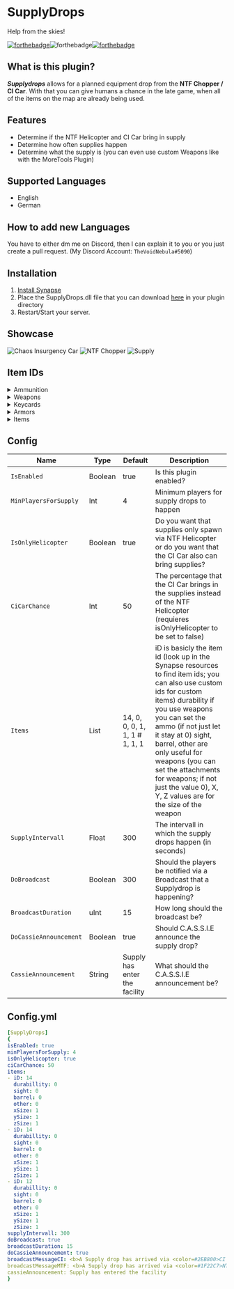 # SupplyDrops
Help from the skies!

[![forthebadge](https://forthebadge.com/images/badges/built-with-love.svg)](https://forthebadge.com)![forthebadge](https://forthebadge.com/images/badges/made-with-c-sharp.svg)[![forthebadge](https://forthebadge.com/images/badges/makes-people-smile.svg)](https://forthebadge.com)

## What is this plugin?
_**Supplydrops**_ allows for a planned equipment drop from the **NTF Chopper / CI Car**. With that you can give humans a chance in the late game, when all of the items on the map are already being used.

## Features
* Determine if the NTF Helicopter and CI Car bring in supply
* Determine how often supplies happen
* Determine what the supply is (you can even use custom Weapons like with the MoreTools Plugin)

## Supported Languages 
* English
* German

## How to add new Languages
You have to either dm me on Discord, then I can explain it to you or you just create a pull request. (My Discord Account: `TheVoidNebula#5090`)

## Installation
1. [Install Synapse](https://github.com/SynapseSL/Synapse/wiki#hosting-guides)
2. Place the SupplyDrops.dll file that you can download [here](https://github.com/TheVoidNebula/SupplyDrops/releases) in your plugin directory
3. Restart/Start your server.

## Showcase
![Chaos Insurgency Car](/assets/ci.png)
![NTF Chopper](/assets/ntfchopper.png)
![Supply](/assets/supply.png)

## Item IDs

<details>
<summary>Ammunition</summary>

| Name | ID |
| --- | --- |
| Ammo12gauge | 12 |
| Ammo44cal | 27 |
| Ammo556x45 | 22 |
| Ammo762x39 | 28 |
| Ammo9x19 | 29 |
 
</details>

<details>
<summary>Weapons</summary>

| Name | ID |
| --- | --- |
| GunCOM18 | 13 |
| GunE11SR | 20 |
| GunCrossvec | 21 |
| GunFSP9 | 23 |
| GunLogicer |24 |
| GunRevolver | 39 |
| GunShotgun | 41 |
| GunAK | 40 |
| --- | |  
| MicroHID | 13 |
| GrenadeFlash | 26 |
| GrenadeHE | 25 |

</details>

<details>
<summary>Keycards</summary>

| Name | ID |
| --- | --- |
| KeycardO5 | 11 |
| KeycardFacilityManager | 9 |
| KeycardZoneManager | 3 |
| KeycardResearchCoordinator | 2 |
| KeycardContainmentEngineer | 6 |
| KeycardScientist | 1 |
| KeycardJanitor | 0 |
| KeycardNTFCommander | 8 |
| KeycardNTFLieutenant | 7 |
| KeycardNTFOfficer | 5 |
| KeycardGuard | 4 |
| KeycardChaosInsurgency | 10 |
 
</details>

<details>
<summary>Armors</summary>

| Name | ID |
| --- | --- |
| ArmorLight | 36 |
| ArmorCombat | 37 |
| ArmorHeavy | 38 |
 
</details>

<details>
<summary>Items</summary>

| Name | ID |
| --- | --- |
| Radio | 12 |
| --- | | 
| Medkit | 14 |
| Adrenaline | 33 |
| Painkillers | 34 |
| --- | | 
| SCP018 | 31 |
| SCP207 | 18 |
| SCP268 | 32 |
| SCP500 | 17 |

</details>

## Config
Name  | Type | Default | Description
------------ | ------------ | ------------- | ------------ 
`IsEnabled` | Boolean | true | Is this plugin enabled?
`MinPlayersForSupply` | Int | 4 | Minimum players for supply drops to happen
`IsOnlyHelicopter` | Boolean | true | Do you want that supplies only spawn via NTF Helicopter or do you want that the CI Car also can bring supplies?
`CiCarChance` | Int | 50 | The percentage that the CI Car brings in the supplies instead of the NTF Helicopter (requieres isOnlyHelicopter to be set to false)
`Items` | List | 14, 0, 0, 0, 1, 1, 1 #  1, 1, 1 | iD is basicly the item id (look up in the Synapse resources to find item ids; you can also use custom ids for custom items) durability if you use weapons you can set the ammo (if not just let it stay at 0) sight, barrel, other are only useful for weapons (you can set the attachments for weapons; if not just the value 0), X, Y, Z values are for the size of the weapon
`SupplyIntervall` | Float | 300 | The intervall in which the supply drops happen (in seconds)
`DoBroadcast` | Boolean | 300 | Should the players be notified via a Broadcast that a Supplydrop is happening?
`BroadcastDuration` | uInt | 15 | How long should the broadcast be?
`DoCassieAnnouncement` | Boolean | true | Should C.A.S.S.I.E announce the supply drop?
`CassieAnnouncement` | String | Supply has enter the facility | What should the C.A.S.S.I.E announcement be?

## Config.yml
```yml
[SupplyDrops]
{
isEnabled: true
minPlayersForSupply: 4
isOnlyHelicopter: true
ciCarChance: 50
items:
- iD: 14
  durabillity: 0
  sight: 0
  barrel: 0
  other: 0
  xSize: 1
  ySize: 1
  zSize: 1
- iD: 14
  durabillity: 0
  sight: 0
  barrel: 0
  other: 0
  xSize: 1
  ySize: 1
  zSize: 1
- iD: 12
  durabillity: 0
  sight: 0
  barrel: 0
  other: 0
  xSize: 1
  ySize: 1
  zSize: 1
supplyIntervall: 300
doBroadcast: true
broadcastDuration: 15
doCassieAnnouncement: true
broadcastMessageCI: <b>A Supply drop has arrived via <color=#2EB800>CI Car</color></b>
broadcastMessageMTF: <b>A Supply drop has arrived via <color=#1F22C7>NTF Helicopter</color>!</b>
cassieAnnouncement: Supply has entered the facility
}
```
